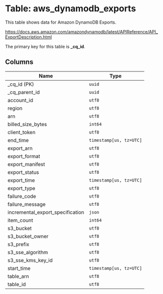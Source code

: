 # Table: aws_dynamodb_exports

This table shows data for Amazon DynamoDB Exports.

https://docs.aws.amazon.com/amazondynamodb/latest/APIReference/API_ExportDescription.html

The primary key for this table is **_cq_id**.

## Columns

| Name          | Type          |
| ------------- | ------------- |
|_cq_id (PK)|`uuid`|
|_cq_parent_id|`uuid`|
|account_id|`utf8`|
|region|`utf8`|
|arn|`utf8`|
|billed_size_bytes|`int64`|
|client_token|`utf8`|
|end_time|`timestamp[us, tz=UTC]`|
|export_arn|`utf8`|
|export_format|`utf8`|
|export_manifest|`utf8`|
|export_status|`utf8`|
|export_time|`timestamp[us, tz=UTC]`|
|export_type|`utf8`|
|failure_code|`utf8`|
|failure_message|`utf8`|
|incremental_export_specification|`json`|
|item_count|`int64`|
|s3_bucket|`utf8`|
|s3_bucket_owner|`utf8`|
|s3_prefix|`utf8`|
|s3_sse_algorithm|`utf8`|
|s3_sse_kms_key_id|`utf8`|
|start_time|`timestamp[us, tz=UTC]`|
|table_arn|`utf8`|
|table_id|`utf8`|